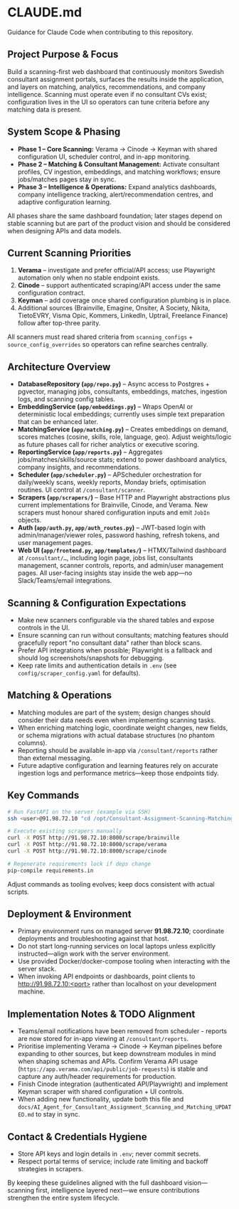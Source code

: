 # CLAUDE.md

Guidance for Claude Code when contributing to this repository.

## Project Purpose & Focus

Build a scanning-first web dashboard that continuously monitors Swedish consultant assignment portals, surfaces the results inside the application, and layers on matching, analytics, recommendations, and company intelligence. Scanning must operate even if no consultant CVs exist; configuration lives in the UI so operators can tune criteria before any matching data is present.

## System Scope & Phasing

- **Phase 1 – Core Scanning:** Verama → Cinode → Keyman with shared configuration UI, scheduler control, and in-app monitoring.
- **Phase 2 – Matching & Consultant Management:** Activate consultant profiles, CV ingestion, embeddings, and matching workflows; ensure jobs/matches pages stay in sync.
- **Phase 3 – Intelligence & Operations:** Expand analytics dashboards, company intelligence tracking, alert/recommendation centres, and adaptive configuration learning.

All phases share the same dashboard foundation; later stages depend on stable scanning but are part of the product vision and should be considered when designing APIs and data models.

## Current Scanning Priorities

1. **Verama** – investigate and prefer official/API access; use Playwright automation only when no stable endpoint exists.
2. **Cinode** – support authenticated scraping/API access under the same configuration contract.
3. **Keyman** – add coverage once shared configuration plumbing is in place.
4. Additional sources (Brainville, Emagine, Onsiter, A Society, Nikita, TietoEVRY, Visma Opic, Kommers, LinkedIn, Uptrail, Freelance Finance) follow after top-three parity.

All scanners must read shared criteria from `scanning_configs` + `source_config_overrides` so operators can refine searches centrally.

## Architecture Overview

- **DatabaseRepository (`app/repo.py`)** – Async access to Postgres + pgvector, managing jobs, consultants, embeddings, matches, ingestion logs, and scanning config tables.
- **EmbeddingService (`app/embeddings.py`)** – Wraps OpenAI or deterministic local embeddings; currently uses simple text preparation that can be enhanced later.
- **MatchingService (`app/matching.py`)** – Creates embeddings on demand, scores matches (cosine, skills, role, language, geo). Adjust weights/logic as future phases call for richer analytics or executive scoring.
- **ReportingService (`app/reports.py`)** – Aggregates jobs/matches/skills/source stats; extend to power dashboard analytics, company insights, and recommendations.
- **Scheduler (`app/scheduler.py`)** – APScheduler orchestration for daily/weekly scans, weekly reports, Monday briefs, optimisation routines. UI control at `/consultant/scanner`.
- **Scrapers (`app/scrapers/`)** – Base HTTP and Playwright abstractions plus current implementations for Brainville, Cinode, and Verama. New scrapers must honour shared configuration inputs and emit `JobIn` objects.
- **Auth (`app/auth.py`, `app/auth_routes.py`)** – JWT-based login with admin/manager/viewer roles, password hashing, refresh tokens, and user management pages.
- **Web UI (`app/frontend.py`, `app/templates/`)** – HTMX/Tailwind dashboard at `/consultant/…`, including login page, jobs list, consultants management, scanner controls, reports, and admin/user management pages. All user-facing insights stay inside the web app—no Slack/Teams/email integrations.

## Scanning & Configuration Expectations

- Make new scanners configurable via the shared tables and expose controls in the UI.
- Ensure scanning can run without consultants; matching features should gracefully report "no consultant data" rather than block scans.
- Prefer API integrations when possible; Playwright is a fallback and should log screenshots/snapshots for debugging.
- Keep rate limits and authentication details in `.env` (see `config/scraper_config.yaml` for defaults).

## Matching & Operations

- Matching modules are part of the system; design changes should consider their data needs even when implementing scanning tasks.
- When enriching matching logic, coordinate weight changes, new fields, or schema migrations with actual database structures (no phantom columns).
- Reporting should be available in-app via `/consultant/reports` rather than external messaging.
- Future adaptive configuration and learning features rely on accurate ingestion logs and performance metrics—keep those endpoints tidy.

## Key Commands

```bash
# Run FastAPI on the server (example via SSH)
ssh <user>@91.98.72.10 "cd /opt/Consultant-Assignment-Scanning-Matching && uvicorn app.main:app --host 0.0.0.0 --port 8000 --reload"

# Execute existing scrapers manually
curl -X POST http://91.98.72.10:8000/scrape/brainville
curl -X POST http://91.98.72.10:8000/scrape/verama
curl -X POST http://91.98.72.10:8000/scrape/cinode

# Regenerate requirements lock if deps change
pip-compile requirements.in
```

Adjust commands as tooling evolves; keep docs consistent with actual scripts.


## Deployment & Environment

- Primary environment runs on managed server **91.98.72.10**; coordinate deployments and troubleshooting against that host.
- Do not start long-running services on local laptops unless explicitly instructed—align work with the server environment.
- Use provided Docker/docker-compose tooling when interacting with the server stack.
- When invoking API endpoints or dashboards, point clients to http://91.98.72.10:<port> rather than localhost on your development machine.
## Implementation Notes & TODO Alignment

- Teams/email notifications have been removed from scheduler - reports are now stored for in-app viewing at `/consultant/reports`.
- Prioritise implementing Verama → Cinode → Keyman pipelines before expanding to other sources, but keep downstream modules in mind when shaping schemas and APIs. Confirm Verama API usage (`https://app.verama.com/api/public/job-requests`) is stable and capture any auth/header requirements for production.
- Finish Cinode integration (authenticated API/Playwright) and implement Keyman scraper with shared configuration + UI controls.
- When adding new functionality, update both this file and `docs/AI_Agent_for_Consultant_Assignment_Scanning_and_Matching_UPDATED.md` to stay in sync.

## Contact & Credentials Hygiene

- Store API keys and login details in `.env`; never commit secrets.
- Respect portal terms of service; include rate limiting and backoff strategies in scrapers.

By keeping these guidelines aligned with the full dashboard vision—scanning first, intelligence layered next—we ensure contributions strengthen the entire system lifecycle.